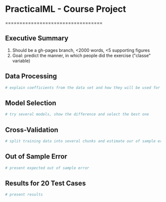 # PracticalML - Course Project
==================================



## Executive Summary
1. Should be a gh-pages branch, <2000 words, <5 supporting figures
2. Goal: predict the manner, in which people did the exercise ("classe" variable)

## Data Processing

```r
# explain coefficients from the data set and how they will be used for prediction
```

## Model Selection

```r
# try several models, show the difference and select the best one
```

## Cross-Validation

```r
# split training data into several chunks and estimate our of sample error
```

## Out of Sample Error

```r
# present expected out of sample error
```

## Results for 20 Test Cases

```r
# present results
```
